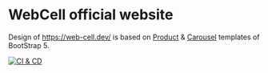 # WebCell official website

Design of https://web-cell.dev/ is based on [Product][1] & [Carousel][2] templates of BootStrap 5.

[![CI & CD](https://github.com/EasyWebApp/EasyWebApp.github.io/actions/workflows/main.yml/badge.svg)][3]

[1]: https://getbootstrap.com/docs/4.5/examples/product/
[2]: https://getbootstrap.com/docs/4.5/examples/carousel/
[3]: https://github.com/EasyWebApp/EasyWebApp.github.io/actions/workflows/main.yml
